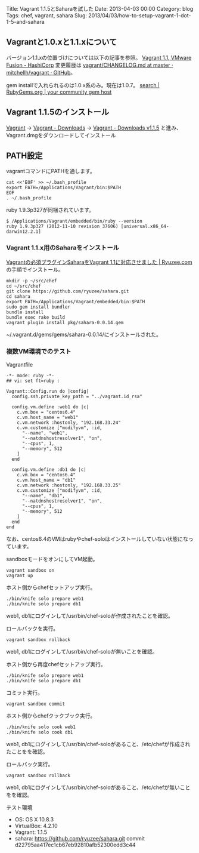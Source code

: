 Title: Vagrant 1.1.5とSaharaを試した
Date: 2013-04-03 00:00
Category: blog
Tags: chef, vagrant, sahara
Slug: 2013/04/03/how-to-setup-vagrant-1-dot-1-5-and-sahara

## Vagrantと1.0.xと1.1.xについて

バージョン1.1.xの位置づけについては以下の記事を参照。
[Vagrant 1.1, VMware Fusion - HashiCorp](http://www.hashicorp.com/blog/vagrant-1-1-and-vmware.html)
変更履歴は [vagrant/CHANGELOG.md at master · mitchellh/vagrant · GitHub](https://github.com/mitchellh/vagrant/blob/master/CHANGELOG.md)。

gem installで入れられるのは1.0.x系のみ。現在は1.0.7。
[search | RubyGems.org | your community gem host](http://rubygems.org/search?utf8=%E2%9C%93&query=vagrant)

## Vagrant 1.1.5のインストール
[Vagrant](http://www.vagrantup.com/)
→ [Vagrant - Downloads](http://downloads.vagrantup.com/)
→ [Vagrant - Downloads v1.1.5](http://downloads.vagrantup.com/tags/v1.1.5)
と進み、Vagrant.dmgをダウンロードしてインストール


## PATH設定

vagrantコマンドにPATHを通します。

```
cat <<'EOF' >> ~/.bash_profile
export PATH=/Applications/Vagrant/bin:$PATH
EOF
. ~/.bash_profile
```

ruby 1.9.3p327が同梱されています。

```
$ /Applications/Vagrant/embedded/bin/ruby --version
ruby 1.9.3p327 (2012-11-10 revision 37606) [universal.x86_64-darwin12.2.1]
```

### Vagrant 1.1.x用のSaharaをインストール

[Vagrantの必須プラグインSaharaをVagrant 1.1に対応させました | Ryuzee.com](http://www.ryuzee.com/contents/blog/6555)の手順でインストール。

```
mkdir -p ~/src/chef
cd ~/src/chef
git clone https://github.com/ryuzee/sahara.git
cd sahara
export PATH=/Applications/Vagrant/embedded/bin:$PATH
sudo gem install bundler
bundle install
bundle exec rake build
vagrant plugin install pkg/sahara-0.0.14.gem
```

~/.vagrant.d/gems/gems/sahara-0.0.14/にインストールされた。


### 複数VM環境でのテスト

Vagrantfile 
```
-*- mode: ruby -*-
## vi: set ft=ruby :

Vagrant::Config.run do |config|
  config.ssh.private_key_path = "../vagrant.id_rsa"

  config.vm.define :web1 do |c|
    c.vm.box = "centos6.4"
    c.vm.host_name = "web1"
    c.vm.network :hostonly, "192.168.33.24"
    c.vm.customize ["modifyvm", :id,
      "--name", "web1",
      "--natdnshostresolver1", "on",
      "--cpus", 1,
      "--memory", 512
    ]
  end

  config.vm.define :db1 do |c|
    c.vm.box = "centos6.4"
    c.vm.host_name = "db1"
    c.vm.network :hostonly, "192.168.33.25"
    c.vm.customize ["modifyvm", :id,
      "--name", "db1",
      "--natdnshostresolver1", "on",
      "--cpus", 1,
      "--memory", 512
    ]
  end
end
```

なお、centos6.4のVMはrubyやchef-soloはインストールしていない状態になっています。


sandboxモードをオンにしてVM起動。

```
vagrant sandbox on
vagrant up
```

ホスト側からchefセットアップ実行。

```
./bin/knife solo prepare web1
./bin/knife solo prepare db1
```

web1, db1にログインして/usr/bin/chef-soloが作成されたことを確認。

ロールバックを実行。

```
vagrant sandbox rollback
```

web1, db1にログインして/usr/bin/chef-soloが無いことを確認。

ホスト側から再度chefセットアップ実行。

```
./bin/knife solo prepare web1
./bin/knife solo prepare db1
```

コミット実行。

```
vagrant sandbox commit
```

ホスト側からchefクックブック実行。

```
./bin/knife solo cook web1
./bin/knife solo cook db1
```

web1, db1にログインして/usr/bin/chef-soloがあること、/etc/chefが作成されたことをを確認。


ロールバック実行。

```
vagrant sandbox rollback
```

web1, db1にログインして/usr/bin/chef-soloがあること、/etc/chefが無いことをを確認。

テスト環境

* OS: OS X 10.8.3
* VirtualBox: 4.2.10
* Vagrant: 1.1.5
* sahara: https://github.com/ryuzee/sahara.git commit d22795aa417ec1cb67eb92810afb52300edd3c44
